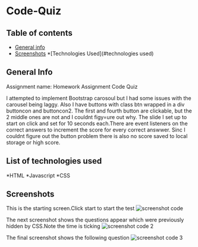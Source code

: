 # Code-Quiz

## Table of contents
* [General info](#general-info)
* [Screenshots](#screenshots)
*[Technologies  Used](#technologies used)





## General Info

Assignment name: Homework Assignment Code Quiz

I attempted to implement Bootstrap carosoul but I had some issues with the carousel being laggy. Also I have buttons with class btn wrapped in a div buttoncon and buttoncon2. The first and fourth button are clickable, but the 2 middle ones are not and I couldnt figy=ure out why. The slide I set up to start on click and set for 10 seconds each.There are event listeners on the correct answers to increment the score for every correct answwer. Sinc I couldnt figure out the button problem there is also no score saved to local storage or high score.

## List of technologies used

*HTML
*Javascript
*CSS




## Screenshots
 This is the starting screen.Click start to start the test
 ![screenshot code](https://user-images.githubusercontent.com/39675578/180596576-0d3d6758-d6d0-429a-a522-9956cfd61c40.png)
 
 The next screenshot shows the questions appear which were previously hidden by CSS.Note the time is ticking
![screenshot code 2](https://user-images.githubusercontent.com/39675578/180596637-2e010f09-4612-4f78-bc26-672052d8e76e.png)


The final screenshot shows the following question
![screenshot code 3](https://user-images.githubusercontent.com/39675578/180596712-807b2fb8-6189-4c74-b2d6-a787315fdf09.png)




